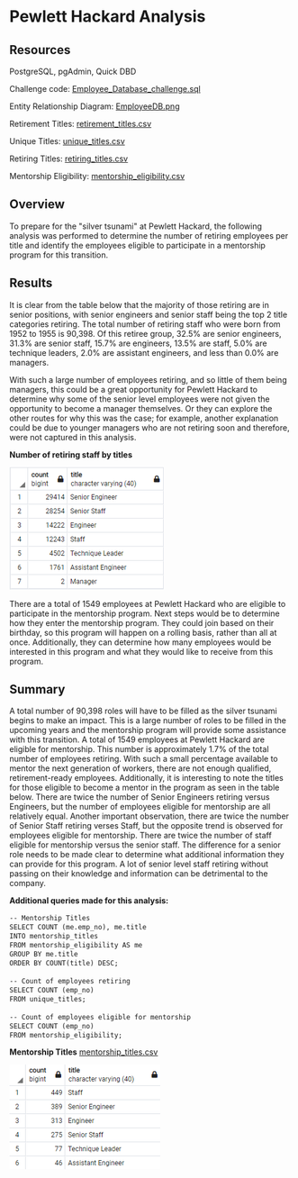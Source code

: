# Pewlett Hackard Analysis

## Resources 
PostgreSQL, pgAdmin, Quick DBD

Challenge code: [Employee_Database_challenge.sql](Queries/Employee_Database_challenge.sql)

Entity Relationship Diagram: [EmployeeDB.png](EmployeeDB.png)

Retirement Titles: [retirement_titles.csv](Data/retirement_titles.csv)

Unique Titles: [unique_titles.csv](Data/unique_titles.csv)

Retiring Titles: [retiring_titles.csv](Data/retiring_titles.csv)

Mentorship Eligibility: [mentorship_eligibility.csv](Data/mentorship_eligibility.csv)


## Overview 
To prepare for the "silver tsunami" at Pewlett Hackard, the following analysis was performed to determine the number of retiring employees per title and identify the employees eligible to participate in a mentorship program for this transition. 

## Results 

It is clear from the table below that the majority of those retiring are in senior positions, with senior engineers and senior staff being the top 2 title categories retiring. The total number of retiring staff who were born from 1952 to 1955 is 90,398. Of this retiree group, 32.5% are senior engineers, 31.3% are senior staff, 15.7% are engineers, 13.5% are staff, 5.0% are technique leaders, 2.0% are assistant engineers, and less than 0.0% are managers. 

With such a large number of employees retiring, and so little of them being managers, this could be a great opportunity for Pewlett Hackard to determine why some of the senior level employees were not given the opportunity to become a manager themselves. Or they can explore the other routes for why this was the case; for example, another explanation could be due to younger managers who are not retiring soon and therefore, were not captured in this analysis.

**Number of retiring staff by titles** 

![retirement_titles.png](Resources/retirement_titles.png)

There are a total of 1549 employees at Pewlett Hackard who are eligible to participate in the mentorship program. Next steps would be to determine how they enter the mentorship program. They could join based on their birthday, so this program will happen on a rolling basis, rather than all at once. Additionally, they can determine how many employees would be interested in this program and what they would like to receive from this program. 

## Summary

A total number of 90,398 roles will have to be filled as the silver tsunami begins to make an impact. This is a large number of roles to be filled in the upcoming years and the mentorship program will provide some assistance with this transition. A total of 1549 employees at Pewlett Hackard are eligible for mentorship. This number is approximately 1.7% of the total number of employees retiring. With such a small percentage available to mentor the next generation of workers, there are not enough qualified, retirement-ready employees. Additionally, it is interesting to note the titles for those eligible to become a mentor in the program as seen in the table below. There are twice the number of Senior Engineers retiring versus Engineers, but the number of employees eligible for mentorship are all relatively equal. Another important observation, there are twice the number of Senior Staff retiring verses Staff, but the opposite trend is observed for employees eligible for mentorship. There are twice the number of staff eligible for mentorship versus the senior staff. The difference for a senior role needs to be made clear to determine what additional information they can provide for this program. A lot of senior level staff retiring without passing on their knowledge and information can be detrimental to the company. 

**Additional queries made for this analysis:**
``` 
-- Mentorship Titles
SELECT COUNT (me.emp_no), me.title
INTO mentorship_titles
FROM mentorship_eligibility AS me
GROUP BY me.title
ORDER BY COUNT(title) DESC;

-- Count of employees retiring
SELECT COUNT (emp_no)
FROM unique_titles;

-- Count of employees eligible for mentorship
SELECT COUNT (emp_no)
FROM mentorship_eligibility;
```

**Mentorship Titles** [mentorship_titles.csv](Data/mentorship_titles.csv)

![mentorship_titles.png](Resources/mentorship_titles.png)

